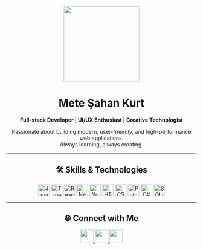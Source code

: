 <div align="center">

<img src="https://c.tenor.com/xXoE4grj88kAAAAC/tenor.gif" height="200" />

# Mete Şahan Kurt  
**Full-stack Developer | UI/UX Enthusiast | Creative Technologist**

Passionate about building modern, user-friendly, and high-performance web applications.  
Always learning, always creating.

---

## 🛠️ Skills & Technologies

<img src="https://cdn.jsdelivr.net/gh/devicons/devicon/icons/javascript/javascript-original.svg" height="30" alt="JavaScript"/>
<img src="https://cdn.jsdelivr.net/gh/devicons/devicon/icons/typescript/typescript-original.svg" height="30" alt="TypeScript"/>
<img src="https://cdn.jsdelivr.net/gh/devicons/devicon/icons/react/react-original.svg" height="30" alt="React"/>
<img src="https://cdn.jsdelivr.net/gh/devicons/devicon/icons/nextjs/nextjs-original.svg" height="30" alt="Next.js"/>
<img src="https://cdn.jsdelivr.net/gh/devicons/devicon/icons/nodejs/nodejs-original.svg" height="30" alt="Node.js"/>
<img src="https://cdn.jsdelivr.net/gh/devicons/devicon/icons/html5/html5-original.svg" height="30" alt="HTML5"/>
<img src="https://cdn.jsdelivr.net/gh/devicons/devicon/icons/css3/css3-original.svg" height="30" alt="CSS3"/>
<img src="https://cdn.jsdelivr.net/gh/devicons/devicon/icons/python/python-original.svg" height="30" alt="Python"/>
<img src="https://cdn.jsdelivr.net/gh/devicons/devicon/icons/csharp/csharp-original.svg" height="30" alt="C#"/>
<img src="https://cdn.jsdelivr.net/gh/devicons/devicon/icons/sqlite/sqlite-original.svg" height="30" alt="SQLite"/>

---

## 🌐 Connect with Me

<a href="https://www.instagram.com/metesahankurt" target="_blank">
  <img src="https://img.shields.io/badge/Instagram-black?style=for-the-badge&logo=instagram&logoColor=white" height="35" />
</a>
<a href="https://www.linkedin.com/in/metesahankurt" target="_blank">
  <img src="https://img.shields.io/badge/LinkedIn-black?style=for-the-badge&logo=linkedin&logoColor=white" height="35" />
</a>
<a href="mailto:metesahankurt@gmail.com" target="_blank">
  <img src="https://img.shields.io/badge/Email-black?style=for-the-badge&logo=gmail&logoColor=white" height="35" />
</a>

</div>
